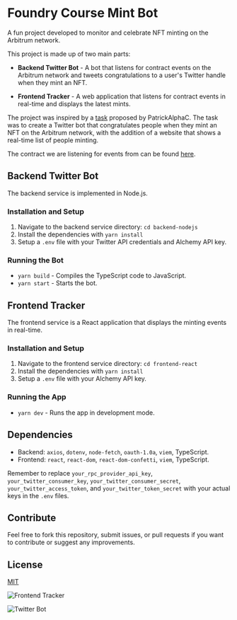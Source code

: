 # Foundry Course Mint Bot

A fun project developed to monitor and celebrate NFT minting on the Arbitrum network.

This project is made up of two main parts:

- **Backend Twitter Bot** - A bot that listens for contract events on the Arbitrum network and tweets congratulations to a user's Twitter handle when they mint an NFT.

- **Frontend Tracker** - A web application that listens for contract events in real-time and displays the latest mints.

The project was inspired by a [task](https://github.com/Cyfrin/foundry-full-course-f23/issues/13) proposed by PatrickAlphaC. The task was to create a Twitter bot that congratulates people when they mint an NFT on the Arbitrum network, with the addition of a website that shows a real-time list of people minting.

The contract we are listening for events from can be found [here](https://arbiscan.io/address/0x39338138414Df90EC67dC2EE046ab78BcD4F56D9#code).

## Backend Twitter Bot

The backend service is implemented in Node.js. 

### Installation and Setup

1. Navigate to the backend service directory: `cd backend-nodejs`
2. Install the dependencies with `yarn install`
3. Setup a `.env` file with your Twitter API credentials and Alchemy API key.

### Running the Bot
- `yarn build` - Compiles the TypeScript code to JavaScript.
- `yarn start` - Starts the bot.

## Frontend Tracker

The frontend service is a React application that displays the minting events in real-time.

### Installation and Setup

1. Navigate to the frontend service directory: `cd frontend-react`
2. Install the dependencies with `yarn install`
3. Setup a `.env` file with your Alchemy API key.

### Running the App
- `yarn dev` - Runs the app in development mode.

## Dependencies

- Backend: `axios`, `dotenv`, `node-fetch`, `oauth-1.0a`, `viem`, TypeScript.
- Frontend: `react`, `react-dom`, `react-dom-confetti`, `viem`, TypeScript.

Remember to replace `your_rpc_provider_api_key`, `your_twitter_consumer_key`, `your_twitter_consumer_secret`, `your_twitter_access_token`, and `your_twitter_token_secret` with your actual keys in the `.env` files.

## Contribute

Feel free to fork this repository, submit issues, or pull requests if you want to contribute or suggest any improvements. 

## License

[MIT]([LICENSE](https://en.wikipedia.org/wiki/MIT_License))

![Frontend Tracker](https://github.com/Cyfrin/foundry-full-course-f23/assets/12901349/84ee315a-98a7-45ec-b35f-ca16bf7b5154)

![Twitter Bot](https://github.com/Cyfrin/foundry-full-course-f23/assets/12901349/371c66be-09dd-489c-9def-e81da83a1852)

